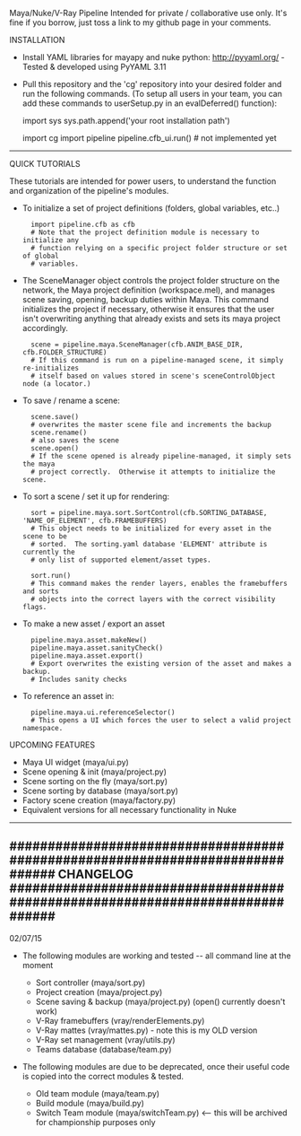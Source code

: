 Maya/Nuke/V-Ray Pipeline
Intended for private / collaborative use only.  It's fine if you borrow, just 
toss a link to my github page in your comments.

INSTALLATION
- Install YAML libraries for mayapy and nuke python:
  http://pyyaml.org/ - Tested & developed using PyYAML 3.11

- Pull this repository and the 'cg' repository into your desired folder
  and run the following commands.  (To setup all users in your team,
  you can add these commands to userSetup.py in an evalDeferred()
  function):

    import sys
    sys.path.append('your root installation path')

    import cg
    import pipeline
    pipeline.cfb_ui.run() # not implemented yet

------------------------------------------------------------------------------

QUICK TUTORIALS

These tutorials are intended for power users, to understand the function and
organization of the pipeline's modules.

- To initialize a set of project definitions (folders, global variables, etc..)

        import pipeline.cfb as cfb
        # Note that the project definition module is necessary to initialize any
        # function relying on a specific project folder structure or set of global
        # variables.

- The SceneManager object controls the project folder structure on the network,
  the Maya project definition (workspace.mel), and manages scene saving, opening,
  backup duties within Maya.  This command initializes the project if necessary,
  otherwise it ensures that the user isn't overwriting anything that already exists
  and sets its maya project accordingly.

        scene = pipeline.maya.SceneManager(cfb.ANIM_BASE_DIR, cfb.FOLDER_STRUCTURE)
        # If this command is run on a pipeline-managed scene, it simply re-initializes
        # itself based on values stored in scene's sceneControlObject node (a locator.)

- To save / rename a scene:

        scene.save() 
        # overwrites the master scene file and increments the backup
        scene.rename() 
        # also saves the scene
        scene.open()
        # If the scene opened is already pipeline-managed, it simply sets the maya
        # project correctly.  Otherwise it attempts to initialize the scene.


- To sort a scene / set it up for rendering:

        sort = pipeline.maya.sort.SortControl(cfb.SORTING_DATABASE, 'NAME_OF_ELEMENT', cfb.FRAMEBUFFERS)
        # This object needs to be initialized for every asset in the scene to be
        # sorted.  The sorting.yaml database 'ELEMENT' attribute is currently the
        # only list of supported element/asset types.  

        sort.run() 
        # This command makes the render layers, enables the framebuffers and sorts 
        # objects into the correct layers with the correct visibility flags.


- To make a new asset / export an asset
        
        pipeline.maya.asset.makeNew()
        pipeline.maya.asset.sanityCheck()
        pipeline.maya.asset.export() 
        # Export overwrites the existing version of the asset and makes a backup. 
        # Includes sanity checks

- To reference an asset in:

        pipeline.maya.ui.referenceSelector() 
        # This opens a UI which forces the user to select a valid project namespace.

UPCOMING FEATURES
- Maya UI widget            (maya/ui.py)
- Scene opening & init      (maya/project.py)
- Scene sorting on the fly  (maya/sort.py)
- Scene sorting by database (maya/sort.py)
- Factory scene creation    (maya/factory.py)
- Equivalent versions for all necessary functionality in Nuke

------------------------------------------------------------------------------
##############################################################################
CHANGELOG
##############################################################################
------------------------------------------------------------------------------
02/07/15

- The following modules are working and tested -- all command line at the moment
    - Sort controller       (maya/sort.py)
    - Project creation      (maya/project.py)
    - Scene saving & backup (maya/project.py) (open() currently doesn't work)
    - V-Ray framebuffers    (vray/renderElements.py)
    - V-Ray mattes          (vray/mattes.py) - note this is my OLD version
    - V-Ray set management  (vray/utils.py)
    - Teams database        (database/team.py)


- The following modules are due to be deprecated, once their useful code is
  copied into the correct modules & tested.
    - Old team module       (maya/team.py)
    - Build module          (maya/build.py)
    - Switch Team module    (maya/switchTeam.py) <-- this will be archived for
      championship purposes only

